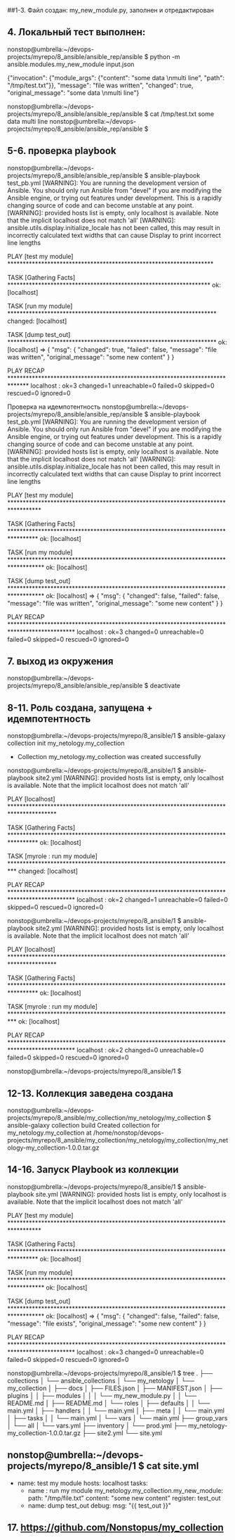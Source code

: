 ##1-3. Файл создан: my_new_module.py, заполнен и отредактирован
## 4. Локальный тест выполнен: 
nonstop@umbrella:~/devops-projects/myrepo/8_ansible/ansible_rep/ansible $ python -m ansible.modules.my_new_module input.json

{"invocation": {"module_args": {"content": "some data \nmulti line", "path": "/tmp/test.txt"}}, "message": "file was written", "changed": true, "original_message": "some data \nmulti line"}

nonstop@umbrella:~/devops-projects/myrepo/8_ansible/ansible_rep/ansible $ cat /tmp/test.txt
some data 
multi line
nonstop@umbrella:~/devops-projects/myrepo/8_ansible/ansible_rep/ansible $ 


## 5-6. проверка  playbook
nonstop@umbrella:~/devops-projects/myrepo/8_ansible/ansible_rep/ansible $ ansible-playbook test_pb.yml 
[WARNING]: You are running the development version of Ansible. You should only run
Ansible from "devel" if you are modifying the Ansible engine, or trying out features
under development. This is a rapidly changing source of code and can become unstable at
any point.
[WARNING]: provided hosts list is empty, only localhost is available. Note that the
implicit localhost does not match 'all'
[WARNING]: ansible.utils.display.initialize_locale has not been called, this may result
in incorrectly calculated text widths that can cause Display to print incorrect line
lengths

PLAY [test my module] *******************************************************************

TASK [Gathering Facts] ******************************************************************
ok: [localhost]

TASK [run my module] ********************************************************************
changed: [localhost]

TASK [dump test_out] ********************************************************************
ok: [localhost] => {
    "msg": {
        "changed": true,
        "failed": false,
        "message": "file was written",
        "original_message": "some new content"
    }
}

PLAY RECAP ******************************************************************************
localhost                  : ok=3    changed=1    unreachable=0    failed=0    skipped=0    rescued=0    ignored=0   


Проверка на идемпотентность
nonstop@umbrella:~/devops-projects/myrepo/8_ansible/ansible_rep/ansible $ ansible-playbook test_pb.yml 
[WARNING]: You are running the development version of Ansible. You should only run Ansible from "devel"
if you are modifying the Ansible engine, or trying out features under development. This is a rapidly
changing source of code and can become unstable at any point.
[WARNING]: provided hosts list is empty, only localhost is available. Note that the implicit localhost
does not match 'all'
[WARNING]: ansible.utils.display.initialize_locale has not been called, this may result in incorrectly
calculated text widths that can cause Display to print incorrect line lengths

PLAY [test my module] **********************************************************************************

TASK [Gathering Facts] *********************************************************************************
ok: [localhost]

TASK [run my module] ***********************************************************************************
ok: [localhost]

TASK [dump test_out] ***********************************************************************************
ok: [localhost] => {
    "msg": {
        "changed": false,
        "failed": false,
        "message": "file was written",
        "original_message": "some new content"
    }
}

PLAY RECAP *********************************************************************************************
localhost                  : ok=3    changed=0    unreachable=0    failed=0    skipped=0    rescued=0    ignored=0   



## 7. выход из окружения
nonstop@umbrella:~/devops-projects/myrepo/8_ansible/ansible_rep/ansible $  deactivate

## 8-11. Роль создана, запущена + идемпотентность

nonstop@umbrella:~/devops-projects/myrepo/8_ansible/1 $ ansible-galaxy collection init my_netology.my_collection
- Collection my_netology.my_collection was created successfully

nonstop@umbrella:~/devops-projects/myrepo/8_ansible/1 $ ansible-playbook site2.yml
[WARNING]: provided hosts list is empty, only localhost is available. Note that the implicit localhost
does not match 'all'

PLAY [localhost] ***************************************************************************************

TASK [Gathering Facts] *********************************************************************************
ok: [localhost]

TASK [myrole : run my module] **************************************************************************
changed: [localhost]

PLAY RECAP *********************************************************************************************
localhost                  : ok=2    changed=1    unreachable=0    failed=0    skipped=0    rescued=0    ignored=0   


nonstop@umbrella:~/devops-projects/myrepo/8_ansible/1 $ ansible-playbook site2.yml
[WARNING]: provided hosts list is empty, only localhost is available. Note that the implicit localhost
does not match 'all'

PLAY [localhost] ***************************************************************************************

TASK [Gathering Facts] *********************************************************************************
ok: [localhost]

TASK [myrole : run my module] **************************************************************************
ok: [localhost]

PLAY RECAP *********************************************************************************************
localhost                  : ok=2    changed=0    unreachable=0    failed=0    skipped=0    rescued=0    ignored=0   

nonstop@umbrella:~/devops-projects/myrepo/8_ansible/1 $ 


## 12-13. Коллекция заведена создана
nonstop@umbrella:~/devops-projects/myrepo/8_ansible/my_collection/my_netology/my_collection $ ansible-galaxy collection build
Created collection for my_netology.my_collection at /home/nonstop/devops-projects/myrepo/8_ansible/my_collection/my_netology/my_collection/my_netology-my_collection-1.0.0.tar.gz


## 14-16. Запуск Playbook из коллекции
nonstop@umbrella:~/devops-projects/myrepo/8_ansible/1 $ ansible-playbook site.yml
[WARNING]: provided hosts list is empty, only localhost is available. Note that the implicit localhost
does not match 'all'

PLAY [test my module] **********************************************************************************

TASK [Gathering Facts] *********************************************************************************
ok: [localhost]

TASK [run my module] ***********************************************************************************
ok: [localhost]

TASK [dump test_out] ***********************************************************************************
ok: [localhost] => {
    "msg": {
        "changed": false,
        "failed": false,
        "message": "file exists",
        "original_message": "some new content"
    }
}

PLAY RECAP *********************************************************************************************
localhost                  : ok=3    changed=0    unreachable=0    failed=0    skipped=0    rescued=0    ignored=0   


nonstop@umbrella:~/devops-projects/myrepo/8_ansible/1 $ tree
.
├── collections
│   └── ansible_collections
│       └── my_netology
│           └── my_collection
│               ├── docs
│               ├── FILES.json
│               ├── MANIFEST.json
│               ├── plugins
│               │   ├── modules
│               │   │   └── my_new_module.py
│               │   └── README.md
│               ├── README.md
│               └── roles
│                   ├── defaults
│                   │   └── main.yml
│                   ├── handlers
│                   │   └── main.yml
│                   ├── meta
│                   │   └── main.yml
│                   ├── tasks
│                   │   └── main.yml
│                   └── vars
│                       └── main.yml
├── group_vars
│   └── all
│       └── vars.yml
├── inventory
│   └── prod.yml
├── my_netology-my_collection-1.0.0.tar.gz
├── site2.yml
└── site.yml

nonstop@umbrella:~/devops-projects/myrepo/8_ansible/1 $ cat site.yml 
---
  - name: test my module
    hosts: localhost
    tasks:
    - name  : run my module
      my_netology.my_collection.my_new_module:
        path: "/tmp/file.txt"
        content: "some new content"
      register: test_out
    - name: dump test_out
      debug:
        msg: "{{ test_out }}"  
       
  ## 17. https://github.com/Nonstopus/my_collection
